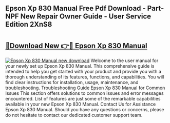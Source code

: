 ## Epson Xp 830 Manual Free Pdf Download - Part-NPF New Repair Owner Guide - User Service Edition 2XnS8

# <h2><a href="http://bc11059.oget.top/?id=Epson+Xp+830+Manual">🔗Download New 👉🔴 Epson Xp 830 Manual</a></h2>

[![Epson Xp 830 Manual new download](https://i.imgur.com/5g1atiW.png)](http://bc11059.oget.top/?id=Epson+Xp+830+Manual)
Welcome to the user manual for your newly set up Epson Xp 830 Manual. This comprehensive guide is intended to help you get started with your product and provide you with a thorough understanding of its features, functions, and capabilities. You will find clear instructions for installation, usage, maintenance, and troubleshooting. Troubleshooting Guide Epson Xp 830 Manual for Common Issues This section offers solutions to common issues and error messages encountered. List of features are just some of the remarkable capabilities available in your new Epson Xp 830 Manual. Contact Us for Assistance Epson Xp 830 Manual. Should you have any questions or concerns, please do not hesitate to contact our dedicated customer support team.
